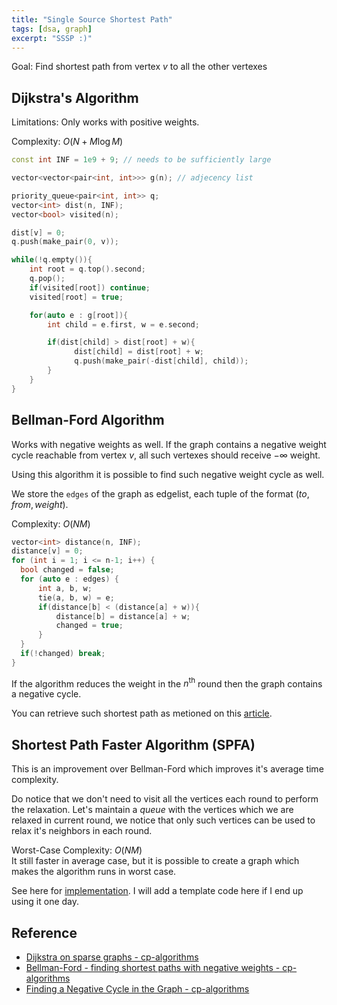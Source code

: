 ```yaml
---
title: "Single Source Shortest Path"
tags: [dsa, graph]
excerpt: "SSSP :)"
---
```


Goal: Find shortest path from vertex $v$ to all the other vertexes

## Dijkstra's Algorithm
Limitations: Only works with positive weights.

Complexity: $O(N + M \log M)$
```cpp
const int INF = 1e9 + 9; // needs to be sufficiently large

vector<vector<pair<int, int>>> g(n); // adjecency list

priority_queue<pair<int, int>> q;
vector<int> dist(n, INF);
vector<bool> visited(n);

dist[v] = 0;
q.push(make_pair(0, v));

while(!q.empty()){
    int root = q.top().second;
    q.pop();
    if(visited[root]) continue;
    visited[root] = true;

    for(auto e : g[root]){
        int child = e.first, w = e.second;

        if(dist[child] > dist[root] + w){
              dist[child] = dist[root] + w;
              q.push(make_pair(-dist[child], child));
        }
    }
}
```

## Bellman-Ford Algorithm
Works with negative weights as well. If the graph contains a negative weight cycle reachable from vertex $v$, all such vertexes should receive $-\infty$ weight.

Using this algorithm it is possible to find such negative weight cycle as well. 

We store the `edges` of the graph as edgelist, each tuple of the format $(to, from, weight)$.

Complexity: $O(N M)$
```cpp
vector<int> distance(n, INF);
distance[v] = 0;
for (int i = 1; i <= n-1; i++) {
  bool changed = false;
  for (auto e : edges) {
      int a, b, w;
      tie(a, b, w) = e;
      if(distance[b] < (distance[a] + w)){
          distance[b] = distance[a] + w;
          changed = true;
      }
  }
  if(!changed) break;
}
```
If the algorithm reduces the weight in the $n^{\text{th}}$ round then the graph contains a negative cycle.

You can retrieve such shortest path as metioned on this [article](https://cp-algorithms.com/graph/bellman_ford.html#retrieving-path).

## Shortest Path Faster Algorithm (SPFA)
This is an improvement over Bellman-Ford which improves it's average time complexity.  

Do notice that we don't need to visit all the vertices each round to perform the relaxation.
Let's maintain a $queue$ with the vertices which we are relaxed in current round, we notice that only such vertices can be used to relax it's neighbors in each round.

Worst-Case Complexity: $O(N M)$  
It still faster in average case, but it is possible to create a graph which makes the algorithm runs in worst case.

See here for [implementation](https://cp-algorithms.com/graph/bellman_ford.html#shortest-path-faster-algorithm-spfa).
I will add a template code here if I end up using it one day.

## Reference
* [Dijkstra on sparse graphs - cp-algorithms](https://cp-algorithms.com/graph/dijkstra_sparse.html)
* [Bellman-Ford - finding shortest paths with negative weights - cp-algorithms](https://cp-algorithms.com/graph/bellman_ford.html)
* [Finding a Negative Cycle in the Graph - cp-algorithms](https://cp-algorithms.com/graph/finding-negative-cycle-in-graph.html)

